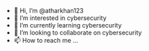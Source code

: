 - 👋 Hi, I’m @atharkhan123
- 👀 I’m interested in cybersecurity
- 🌱 I’m currently learning cybersecurity
- 💞️ I’m looking to collaborate on cybersecurity
- 📫 How to reach me ...

<!---
atharkhan123/atharkhan123 is a ✨ special ✨ repository because its `README.md` (this file) appears on your GitHub profile.
You can click the Preview link to take a look at your changes.
--->

